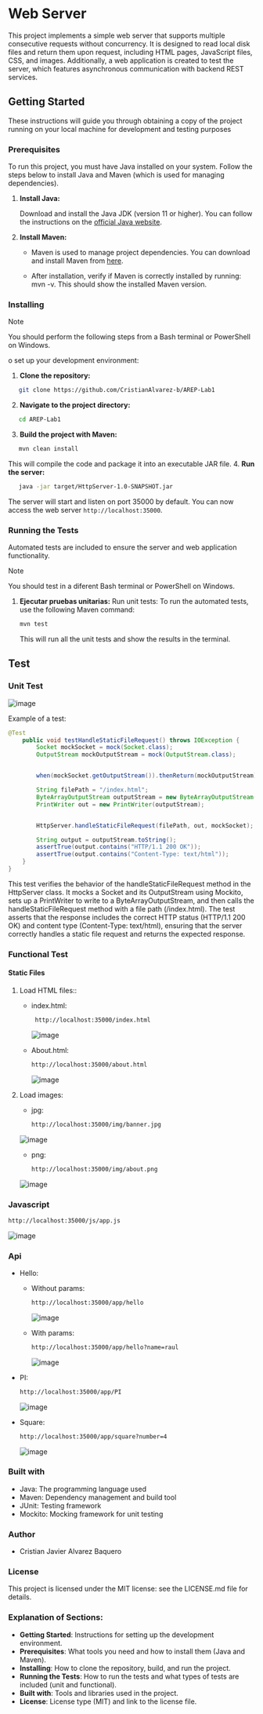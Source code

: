 # Web Server

This project implements a simple web server that supports multiple consecutive requests without concurrency. It is designed to read local disk files and return them upon request, including HTML pages, JavaScript files, CSS, and images. Additionally, a web application is created to test the server, which features asynchronous communication with backend REST services.
## Getting Started

These instructions will guide you through obtaining a copy of the project running on your local machine for development and testing purposes
### Prerequisites

To run this project, you must have Java installed on your system. Follow the steps below to install Java and Maven (which is used for managing dependencies).
1. **Install Java:**

    Download and install the Java JDK (version 11 or higher). You can follow the instructions on the [official Java website](https://www.oracle.com/java/technologies/javase-jdk11-downloads.html).

2. **Install Maven:**

   - Maven is used to manage project dependencies. You can download and install Maven from [here](https://maven.apache.org/download.cgi).

   - After installation, verify if Maven is correctly installed by running: mvn -v. This should show the installed Maven version.
  
### Installing
> [!NOTE]
> You should perform the following steps from a Bash terminal or PowerShell on Windows.

o set up your development environment:
1. **Clone the repository:**
```bash
   git clone https://github.com/CristianAlvarez-b/AREP-Lab1
```
2. **Navigate to the project directory:**
```bash
   cd AREP-Lab1
```
3. **Build the project with Maven:**
```bash
   mvn clean install
```
  This will compile the code and package it into an executable JAR file.
4. **Run the server:**
```bash
   java -jar target/HttpServer-1.0-SNAPSHOT.jar
```
   The server will start and listen on port 35000 by default. You can now access the web server `http://localhost:35000`.

### Running the Tests
Automated tests are included to ensure the server and web application functionality.
> [!NOTE]
> You should test in a diferent Bash terminal or PowerShell on Windows.
1. **Ejecutar pruebas unitarias:**
   Run unit tests: To run the automated tests, use the following Maven command:
   ```bash
   mvn test
   ```
   This will run all the unit tests and show the results in the terminal.

## Test
### Unit Test

![image](https://github.com/user-attachments/assets/12c81bad-e2df-40e6-853a-c9c89d45394f)

Example of a test:
```java
@Test
    public void testHandleStaticFileRequest() throws IOException {
        Socket mockSocket = mock(Socket.class);
        OutputStream mockOutputStream = mock(OutputStream.class);


        when(mockSocket.getOutputStream()).thenReturn(mockOutputStream);

        String filePath = "/index.html";
        ByteArrayOutputStream outputStream = new ByteArrayOutputStream();
        PrintWriter out = new PrintWriter(outputStream);


        HttpServer.handleStaticFileRequest(filePath, out, mockSocket);

        String output = outputStream.toString();
        assertTrue(output.contains("HTTP/1.1 200 OK"));
        assertTrue(output.contains("Content-Type: text/html"));
    }
}
```
This test verifies the behavior of the handleStaticFileRequest method in the HttpServer class. It mocks a Socket and its OutputStream using Mockito, sets up a PrintWriter to write to a ByteArrayOutputStream, and then calls the handleStaticFileRequest method with a file path (/index.html). The test asserts that the response includes the correct HTTP status (HTTP/1.1 200 OK) and content type (Content-Type: text/html), ensuring that the server correctly handles a static file request and returns the expected response.

### Functional Test
#### Static Files
1. Load HTML files::
   - index.html:
     
     ```Bash
      http://localhost:35000/index.html
     ```
     
     ![image](https://github.com/user-attachments/assets/ba9c2271-83af-44e2-9e8b-376397e2e427)

   - About.html:
     
     ```Bash
     http://localhost:35000/about.html
     ```
     
     ![image](https://github.com/user-attachments/assets/d9cd5492-6de5-4aec-b51a-f7b8776aa6e2)


2. Load images:

   - jpg:
     
     ```Bash
     http://localhost:35000/img/banner.jpg
     ```

    ![image](https://github.com/user-attachments/assets/b11ac037-6f55-47ae-9eb1-e009a272d9e7)
     
   - png:
     
      ```Bash
     http://localhost:35000/img/about.png
     ```

    ![image](https://github.com/user-attachments/assets/f85bc11e-db6b-4a84-9101-c96730c8b024)
 ### Javascript
 
```Bash
http://localhost:35000/js/app.js
```
 
 ![image](https://github.com/user-attachments/assets/e8b67605-7cc6-4f6c-8422-040d812b7269)


 ### Api

  - Hello:
      - Without params:
        
        ```Bash
        http://localhost:35000/app/hello
        ```
        
        ![image](https://github.com/user-attachments/assets/37e78d69-7b01-4de8-9a39-2b486b293a2d)
        
      - With params:
        
        ```Bash
        http://localhost:35000/app/hello?name=raul
        ```
        
        ![image](https://github.com/user-attachments/assets/41a54c92-f0c3-454d-95f1-4556353fda33)

    
  - PI:
    
     ```Bash
     http://localhost:35000/app/PI
     ```

    ![image](https://github.com/user-attachments/assets/0e6ab9e7-1138-4c58-91fd-dc014dd37f0d)

  - Square:
    
     ```Bash
     http://localhost:35000/app/square?number=4
     ```

    ![image](https://github.com/user-attachments/assets/73828afb-9ab3-4a40-bccb-28ea7049d365)


    

### Built with
- Java: The programming language used
- Maven: Dependency management and build tool
- JUnit: Testing framework
- Mockito: Mocking framework for unit testing

### Author
- Cristian Javier Alvarez Baquero
  
### License
This project is licensed under the MIT license: see the LICENSE.md file for details.

### Explanation of Sections:
- **Getting Started**: Instructions for setting up the development environment.
- **Prerequisites**: What tools you need and how to install them (Java and Maven).
- **Installing**: How to clone the repository, build, and run the project.
- **Running the Tests**: How to run the tests and what types of tests are included (unit and functional).
- **Built with**: Tools and libraries used in the project.
- **License**: License type (MIT) and link to the license file.

